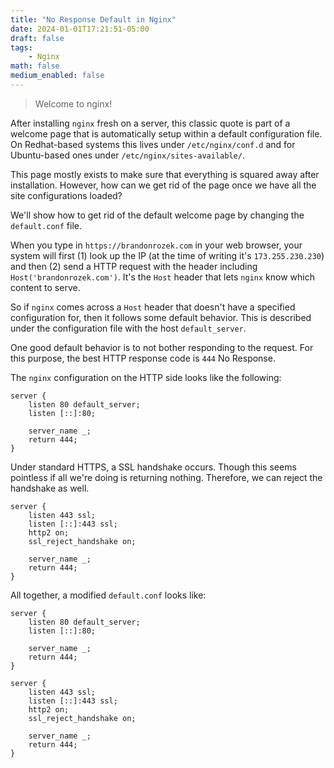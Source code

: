 ```yaml
---
title: "No Response Default in Nginx"
date: 2024-01-01T17:21:51-05:00
draft: false
tags:
    - Nginx
math: false
medium_enabled: false
---
```


> Welcome to nginx!

After installing `nginx` fresh on a server, this classic quote is part of a welcome page that is automatically setup within a default configuration file. On Redhat-based systems this lives under `/etc/nginx/conf.d` and for Ubuntu-based ones under `/etc/nginx/sites-available/`.

This page mostly exists to make sure that everything is squared away after installation. However, how can we get rid of the page once we have all the site configurations loaded?

We'll show how to get rid of the default welcome page by changing the `default.conf` file.

When you type in `https://brandonrozek.com` in your web browser, your system will first (1) look up the IP (at the time of writing it's `173.255.230.230`) and then (2) send a HTTP request with the header including `Host('brandonrozek.com')`. It's the `Host` header that lets `nginx` know which content to serve.

So if `nginx` comes across a `Host` header that doesn't have a specified configuration for, then it follows some default behavior. This is described under the configuration file with the host `default_server`.

One good default behavior is to not bother responding to the request. For this purpose, the best HTTP response code is `444` No Response.

The `nginx` configuration on the HTTP side looks like the following:

```nginx
server {
    listen 80 default_server;
    listen [::]:80;

    server_name _;
    return 444;
}
```

Under standard HTTPS, a SSL handshake occurs. Though this seems pointless if all we're doing is returning nothing. Therefore, we can reject the handshake as well.

```nginx
server {
    listen 443 ssl;
    listen [::]:443 ssl;
    http2 on;
    ssl_reject_handshake on;

    server_name _;
    return 444;
}
```

All together, a modified `default.conf` looks like:

```nginx
server {
    listen 80 default_server;
    listen [::]:80;

    server_name _;
    return 444;
}

server {
    listen 443 ssl;
    listen [::]:443 ssl;
    http2 on;
    ssl_reject_handshake on;

    server_name _;
    return 444;
}
```

